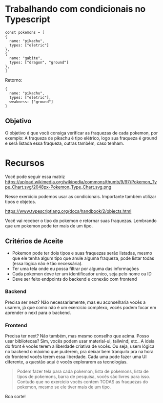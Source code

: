 # Trabalhando com condicionais no Typescript

```
const pokemons = [
{
  name: "pikachu",
  types: ["eletric"]
},
{
  name: "gabite",
  types: ["dragon", "ground"]
},
]
```

Retorno:
```
{
  name: "pikachu",
  types: ["eletric"],
  weakness: ["ground"]
}
```
## Objetivo
O objetivo é que você consiga verificar as fraquezas de cada pokemon, por exemplo:
A fraqueza de pikachu é tipo elétrico, logo sua fraqueza é ground e será listada essa fraqueza, outras também, caso tenham.

# Recursos
Você pode seguir essa matriz https://upload.wikimedia.org/wikipedia/commons/thumb/9/97/Pokemon_Type_Chart.svg/2048px-Pokemon_Type_Chart.svg.png

Nesse exercicio podemos usar as condicionais. Importante também utilizar tipos e objetos.

https://www.typescriptlang.org/docs/handbook/2/objects.html

Você vai receber o tipo do pokemon e retornar suas fraquezas.
Lembrando que um pokemon pode ter mais de um tipo.

## Critérios de Aceite
- Pokemon pode ter dois tipos e suas fraquezas serão listadas, mesmo que ele tenha algum tipo que anule alguma fraqueza, pode listar todas (essa lógica não é tão necessária).
- Ter uma tela onde eu possa filtrar por alguma das informações
- Cada pokemon deve ter um identificador unico, seja pelo nome ou ID
- Deve ser feito endpoints do backend e conexão com frontend

### Backend
Precisa ser next? Não necessariamente, mas eu aconselharia vocês a usarem, já que como não é um exercício complexo, vocês podem focar em aprender o next para o backend.
### Frontend
Precisa ter next? Não também, mas mesmo conselho que acima. 
Posso usar bibliotecas? Sim, vocês podem usar material-ui, tailwind, etc.. A ideia do front é vocês terem a liberdade criativa de vocês. Ou seja, usem lógica no backend o máximo que puderem, pra deixar bem tranquilo pra na hora do frontend vocês terem essa liberdade.
Cada uma pode fazer uma UI diferente, a questão aqui é vocês explorarem as tecnologias.

> Podem fazer tela para cada pokemon, lista de pokemons, lista de tipos de pokemons, barra de pesquisa, vocês são livres para isso. Contudo que no exercício vocês contem TODAS as fraquezas do pokemon, mesmo se ele tiver mais de um tipo. 

Boa sorte!
